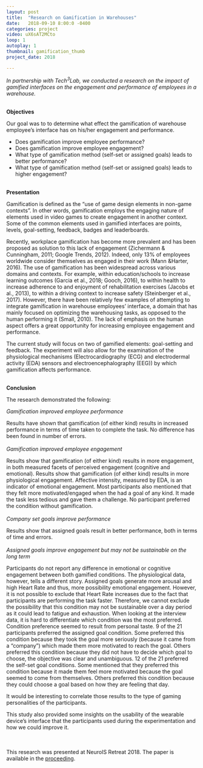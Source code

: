 ```yaml
---
layout: post
title:  "Research on Gamification in Warehouses"
date:   2018-09-10 8:00:0 -0400
categories: project
video: uX6sAT2MCto
loop: 1
autoplay: 1
thumbnail: gamification_thumb
project_date: 2018

---
```



*In partnership with Tech<sup>3</sup>Lab, we conducted a research on the impact of gamified interfaces on the engagement and performance of employees in a warehouse.*
<br/><br/>

**Objectives**

Our goal was to to determine what effect the gamification of warehouse employee’s interface
has on his/her engagement and performance. 
* Does gamification improve employee performance?
* Does gamification improve employee engagement?
* What type of gamification method (self-set or assigned goals) leads to better performance?
* What type of gamification method (self-set or assigned goals) leads to higher engagement?
<br/><br/>

**Presentation**

Gamification is defined as the “use of game design elements in non-game contexts”. In other words, gamification employs the engaging nature of elements used in video games to create engagement in another context. Some of the common elements used in gamified interfaces are points, levels, goal-setting, feedback, badges and leaderboards. 

Recently, workplace gamification has become more prevalent and has been proposed as solution to this lack of engagement (Zichermann & Cunningham, 2011; Google Trends, 2012). Indeed, only 13% of employees worldwide consider themselves as engaged in their work (Mann &Harter, 2016). 
The use of gamification has been widespread across various domains and contexts. For example, within education/schools to increase learning outcomes (Garcia et al., 2018; Gooch, 2016), to within health to increase adherence to and enjoyment of rehabilitation exercises (Jacobs et al., 2013), to within a driving context to increase safety (Steinberger et al., 2017). However, there have been relatively few examples of attempting to integrate gamification in warehouse employees’ interface, a domain that has mainly focused on optimizing the warehousing tasks, as opposed to the human performing it (Small, 2010). The lack of emphasis on the human aspect offers a great opportunity for increasing employee engagement and performance.

The current study will focus on two of gamified elements: goal-setting and feedback.
The experiment will also allow for the examination of the physiological mechanisms (Electrocardiography (ECG) and electrodermal activity (EDA) sensors and electroencephalography (EEG)) by which gamification affects performance. 
<br/><br/>

**Conclusion**

The research demonstrated the following:

*Gamification improved employee performance*

Results have shown that gamification (of either kind) results in increased performance in
terms of time taken to complete the task. No difference has been found in number of errors.
<br/><br/>
*Gamification improved employee engagement*

Results show that gamification (of either kind) results in more engagement, in both measured
facets of perceived engagement (cognitive and emotional). 
Results show that gamification (of either kind) results in more physiological
engagement. Affective intensity, measured by EDA, is an indicator of emotional engagement.
Most participants also mentioned that they felt more motivated/engaged when the had a goal of
any kind. It made the task less tedious and gave them a challenge. No participant preferred
the condition without gamification.
<br/><br/>
*Company set goals improve performance* 

Results show that assigned goals result in better performance, both in terms of time and errors.
<br/><br/>
*Assigned goals improve engagement but may not be sustainable on the long term*

Participants do not report any difference in emotional or cognitive engagement between both
gamified conditions. The physiological data, however, tells a different story. Assigned goals
generate more arousal and high Heart Rate and thus, more possibility emotional engagement.
However, it is not possible to exclude that Heart Rate increases due to the fact that participants are performing the task faster. Therefore, we cannot exclude the possibility that this condition
may not be sustainable over a day period as it could lead to fatigue and exhaustion. When
looking at the interview data, it is hard to differentiate which condition was the most
preferred. Condition preference seemed to result from personal taste. 
9 of the 21 participants preferred the assigned goal condition. Some preferred this condition
because they took the goal more seriously (because it came from a “company”) which made
them more motivated to reach the goal. Others preferred this condition because they did not
have to decide which goal to choose, the objective was clear and unambiguous. 12 of the 21
preferred the self-set goal conditions. Some mentioned that they preferred this condition
because it made them feel more motivated because the goal seemed to come from
themselves. Others preferred this condition because they could choose a goal based on how
they are feeling that day.

It would be interesting to correlate those results to the type of gaming personalities of the participants.

This study also provided some insights on the usability of the wearable device’s interface that the participants used during the experimentation and how we could improve it. 

<br/><br/>
This research was presented at NeuroIS Retreat 2018. The paper is available in the [proceeding](http://www.neurois.org/wp-content/uploads/2018/06/Preprint-Proceedings-Part-2.pdf#page=39).
